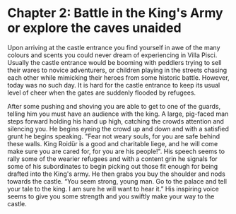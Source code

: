 # Chapter 2: Battle in the King's Army or explore the caves unaided

Upon arriving at the castle entrance you find yourself in awe of the many colours and scents you could never dream of experiencing in Villa Pisci. Usually the castle entrance would be booming with peddlers trying to sell their wares to novice adventurers, or children playing in the streets chasing each other while mimicking their heroes from some historic battle. However, today was no such day. It is hard for the castle entrance to keep its usual level of cheer when the gates are suddenly flooded by refugees.

After some pushing and shoving you are able to get to one of the guards, telling him you must have an audience with the king. A large, pig-faced man steps forward holding his hand up high, catching the crowds attention and silencing you. He begins eyeing the crowd up and down and with a satisfied grunt he begins speaking. "Fear not weary souls, for you are safe behind these walls. King Roidür is a good and charitable liege, and he will come make sure you are cared for, for you are his people!". His speech seems to rally some of the wearier refugees and with a content grin he signals for some of his subordinates to begin picking out those fit enough for being drafted into the King's army. He then grabs you buy the shoulder and nods towards the castle. “You seem strong, young man. Go to the palace and tell your tale to the king. I am sure he will want to hear it.” His inspiring voice seems to give you some strength and you swiftly make your way to the castle.

